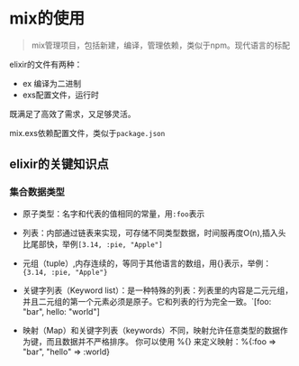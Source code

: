 # mix的使用

>mix管理项目，包括新建，编译，管理依赖，类似于npm。现代语言的标配


elixir的文件有两种：
* ex 编译为二进制
* exs配置文件，运行时

既满足了高效了需求，又足够灵活。

mix.exs依赖配置文件，类似于`package.json`

## elixir的关键知识点

### 集合数据类型
* 原子类型：名字和代表的值相同的常量，用`:foo`表示
* 列表：内部通过链表来实现，可存储不同类型数据，时间服再度O(n),插入头比尾部快，举例`[3.14, :pie, "Apple"]`
* 元组（tuple）,内存连续的，等同于其他语言的数组，用{}表示，举例：`{3.14, :pie, "Apple"}`
* 关键字列表（Keyword list）：是一种特殊的列表：列表里的内容是二元元组，并且二元组的第一个元素必须是原子。它和列表的行为完全一致。`[foo: "bar", hello: "world"]

* 映射（Map）和关键字列表（keywords）不同，映射允许任意类型的数据作为键，而且数据并不严格排序。 你可以使用 %{} 来定义映射：%{:foo => "bar", "hello" => :world}